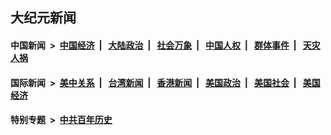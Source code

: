 ## 大纪元新闻

#### 中国新闻 &nbsp;>&nbsp; [中国经济](indexes/ncid283/README.md?02220845) &nbsp;| &nbsp; [大陆政治](indexes/ncid277/README.md?02220845) &nbsp;| &nbsp; [社会万象](indexes/ncid282/README.md?02220845) &nbsp;| &nbsp; [中国人权](indexes/ncid278/README.md?02220845) &nbsp;| &nbsp; [群体事件](indexes/ncid279/README.md?02220845) &nbsp;| &nbsp; [天灾人祸](indexes/ncid280/README.md?02220845)

#### 国际新闻 &nbsp;>&nbsp; [美中关系](indexes/nf1412576/README.md?02220845) &nbsp;| &nbsp; [台湾新闻](indexes/ncid1349361/README.md?02220845) &nbsp;| &nbsp; [香港新闻](indexes/ncid1349362/README.md?02220845) &nbsp;| &nbsp; [美国政治](indexes/ncid1078159/README.md?02220845) &nbsp;| &nbsp; [美国社会](indexes/ncid1078160/README.md?02220845) &nbsp;| &nbsp; [美国经济](indexes/ncid1078158/README.md?02220845)

#### 特别专题 &nbsp;>&nbsp; [中共百年历史](https://github.com/epoch-news/epoch-special/blob/master/README.md?02220845)  
